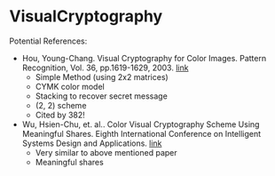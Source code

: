 # VisualCryptography

Potential References:

- Hou, Young-Chang. Visual Cryptography for Color Images. Pattern Recognition, Vol. 36, pp.1619-1629, 2003. [link](http://csis.bits-pilani.ac.in/faculty/murali/netsec-10/seminar/refs/muralikrishna3.pdf)
  - Simple Method (using 2x2 matrices)
  - CYMK color model
  - Stacking to recover secret message
  - (2, 2) scheme
  - Cited by 382!
- Wu, Hsien-Chu, et. al.. Color Visual Cryptography Scheme Using Meaningful Shares. Eighth International Conference on Intelligent Systems Design and Applications.  [link](http://csis.bits-pilani.ac.in/faculty/murali/netsec-10/seminar/refs/muralikrishna4.pdf)
  - Very similar to above mentioned paper
  - Meaningful shares
